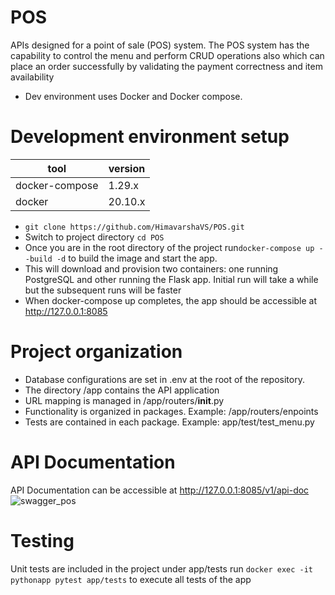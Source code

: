 # POS
APIs designed for a point of sale (POS) system. The POS system has the capability to control the menu and perform CRUD operations also which can place an order successfully by validating the payment correctness and item availability
* Dev environment uses Docker and Docker compose.
# Development environment setup
| tool  | version |
| ----- | ------- |
 | docker-compose | 1.29.x |
 | docker | 20.10.x |
* ```git clone https://github.com/HimavarshaVS/POS.git```
* Switch to project directory ```cd POS```
* Once you are in the root directory of the project run```docker-compose up --build -d``` to build the image and start the app. 
* This will download and provision two containers: one running PostgreSQL and other running the Flask app. Initial run will take a while but the subsequent runs will be faster
* When docker-compose up completes, the app should be accessible at http://127.0.0.1:8085

# Project organization
* Database configurations are set in .env at the root of the repository.
* The directory /app contains the API application
* URL mapping is managed in /app/routers/__init__.py
* Functionality is organized in packages. Example: /app/routers/enpoints
* Tests are contained in each package. Example: app/test/test_menu.py

# API Documentation
API Documentation can be accessible at http://127.0.0.1:8085/v1/api-doc
![swagger_pos](https://user-images.githubusercontent.com/40851462/148033881-253b0411-5fd9-488a-a5e7-f719ce39f816.png)

# Testing
Unit tests are included in the project under app/tests
run ```docker exec -it pythonapp pytest app/tests``` to execute all tests of the app